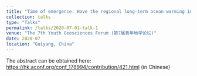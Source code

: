 ```yaml
---
title: "Time of emergence: Have the regional long-term ocean warming in the upper 2000m exceeded from the local climate variability? (in Chinese)"
collection: talks
type: "Talks"
permalink: /talks/2020-07-01-talk-1
venue: "The 7th Youth Geosciences Forum (第7届青年地学论坛)"
date: 2020-07
location: "Guiyang, China"
---
```


The abstract can be obtained here: https://hk.aconf.org/conf_178994/contribution/421.html (in Chinese)





